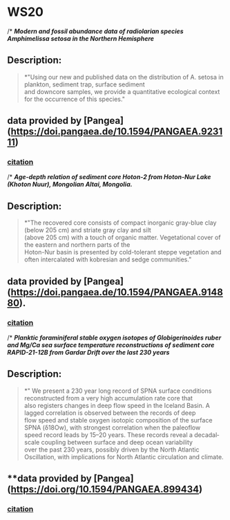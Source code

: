 # WS20
/* *__Modern and fossil abundance data of radiolarian species Amphimelissa setosa in the Northern Hemisphere__*
## **Description**:
 >*"Using our new and published data on the distribution of A. setosa in plankton, sediment trap, surface sediment  
 > and downcore samples, we provide a quantitative ecological context for the occurrence of this species."
 ## data provided by [Pangea] (https://doi.pangaea.de/10.1594/PANGAEA.923111)
 ### [citation](https://doi.org/10.1016/j.quascirev.2020.106565)
 
 /* *__Age-depth relation of sediment core Hoton-2 from Hoton-Nur Lake (Khoton Nuur), Mongolian Altai, Mongolia.__*
 ## **Description**:
 >*"The recovered core consists of compact inorganic gray-blue clay (below 205 cm) and striate gray clay and silt  
 > (above 205 cm) with a touch of organic matter. Vegetational cover of the eastern and northern parts of the  
 > Hoton-Nur basin is presented by cold-tolerant steppe vegetation and often intercalated with kobresian and sedge communities."
  ## data provided by [Pangea] (https://doi.pangaea.de/10.1594/PANGAEA.914880).
  ### [citation](https://doi.org/10.1016/j.quascirev.2008.10.013)
 
 /* *__Planktic foraminiferal stable oxygen isotopes of Globigerinoides ruber and Mg/Ca sea surface temperature reconstructions of sediment core RAPID-21-12B from Gardar Drift over the last 230 years__*
 ## **Description**:
 > *" We present a 230 year long record of SPNA surface conditions reconstructed from a very high accumulation rate core that  
 > also registers changes in deep flow speed in the Iceland Basin. A lagged correlation is observed between the records of deep  
 > flow speed and stable oxygen isotopic composition of the surface SPNA (δ18Ow), with strongest correlation when the paleoflow  
 > speed record leads by 15–20 years. These records reveal a decadal‐scale coupling between surface and deep ocean variability  
 > over the past 230 years, possibly driven by the North Atlantic Oscillation, with implications for North Atlantic circulation and climate.
 ## **data provided by [Pangea] (https://doi.org/10.1594/PANGAEA.899434)
 ### [citation](https://doi.org/10.1029/2009PA001886)
 
